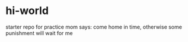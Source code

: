 # hi-world
starter repo for practice
mom says: come home in time, otherwise some punishment will wait for me
